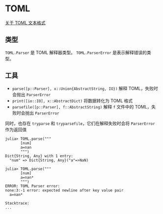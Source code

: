 # TOML
[关于 TOML 文本格式](../knowledge/toml.md)

## 类型
`TOML.Parser` 是 TOML 解释器类型。
`TOML.ParserError` 是表示解释错误的类型。

## 工具
- `parse([p::Parser], x::Union{AbstractString, IO})` 解释 TOML，失败时会抛出 `ParserError`
- `print([io::IO], x::AbstractDict)` 将数据转化为 TOML 格式
- `parsefile([p::Parser], f::AbstractString)` 解释 `f` 文件中的 TOML，失败时会抛出 `ParserError`

同时，也存在 `tryparse` 和 `tryparsefile`，它们在解释失败时会将 `ParserError` 作为返回值

```julia-repl
julia> TOML.parse("""
       [num]
       a=nan
       """)
Dict{String, Any} with 1 entry:
  "num" => Dict{String, Any}("a"=>NaN)

julia> TOML.parse("""
       [num]
       a=nan*
       """)
ERROR: TOML Parser error:
none:3:-1 error: expected newline after key value pair
  a=nan*

Stacktrace:
...
```
